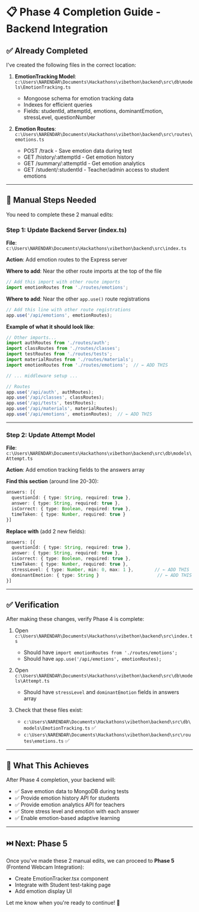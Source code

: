 # 📋 Phase 4 Completion Guide - Backend Integration

## ✅ Already Completed

I've created the following files in the correct location:

1. **EmotionTracking Model**: `c:\Users\NARENDAR\Documents\Hackathons\vibethon\backend\src\db\models\EmotionTracking.ts`
   - Mongoose schema for emotion tracking data
   - Indexes for efficient queries
   - Fields: studentId, attemptId, emotions, dominantEmotion, stressLevel, questionNumber

2. **Emotion Routes**: `c:\Users\NARENDAR\Documents\Hackathons\vibethon\backend\src\routes\emotions.ts`
   - POST /track - Save emotion data during test
   - GET /history/:attemptId - Get emotion history
   - GET /summary/:attemptId - Get emotion analytics
   - GET /student/:studentId - Teacher/admin access to student emotions

---

## 🔧 Manual Steps Needed

You need to complete these 2 manual edits:

### Step 1: Update Backend Server (index.ts)

**File**: `c:\Users\NARENDAR\Documents\Hackathons\vibethon\backend\src\index.ts`

**Action**: Add emotion routes to the Express server

**Where to add**: Near the other route imports at the top of the file

```typescript
// Add this import with other route imports
import emotionRoutes from './routes/emotions';
```

**Where to add**: Near the other `app.use()` route registrations

```typescript
// Add this line with other route registrations
app.use('/api/emotions', emotionRoutes);
```

**Example of what it should look like**:

```typescript
// Other imports...
import authRoutes from './routes/auth';
import classRoutes from './routes/classes';
import testRoutes from './routes/tests';
import materialRoutes from './routes/materials';
import emotionRoutes from './routes/emotions';  // ← ADD THIS

// ... middleware setup ...

// Routes
app.use('/api/auth', authRoutes);
app.use('/api/classes', classRoutes);
app.use('/api/tests', testRoutes);
app.use('/api/materials', materialRoutes);
app.use('/api/emotions', emotionRoutes);  // ← ADD THIS
```

---

### Step 2: Update Attempt Model

**File**: `c:\Users\NARENDAR\Documents\Hackathons\vibethon\backend\src\db\models\Attempt.ts`

**Action**: Add emotion tracking fields to the answers array

**Find this section** (around line 20-30):

```typescript
answers: [{
  questionId: { type: String, required: true },
  answer: { type: String, required: true },
  isCorrect: { type: Boolean, required: true },
  timeTaken: { type: Number, required: true }
}]
```

**Replace with** (add 2 new fields):

```typescript
answers: [{
  questionId: { type: String, required: true },
  answer: { type: String, required: true },
  isCorrect: { type: Boolean, required: true },
  timeTaken: { type: Number, required: true },
  stressLevel: { type: Number, min: 0, max: 1 },        // ← ADD THIS
  dominantEmotion: { type: String }                      // ← ADD THIS
}]
```

---

## ✅ Verification

After making these changes, verify Phase 4 is complete:

1. Open `c:\Users\NARENDAR\Documents\Hackathons\vibethon\backend\src\index.ts`
   - Should have `import emotionRoutes from './routes/emotions';`
   - Should have `app.use('/api/emotions', emotionRoutes);`

2. Open `c:\Users\NARENDAR\Documents\Hackathons\vibethon\backend\src\db\models\Attempt.ts`
   - Should have `stressLevel` and `dominantEmotion` fields in answers array

3. Check that these files exist:
   - `c:\Users\NARENDAR\Documents\Hackathons\vibethon\backend\src\db\models\EmotionTracking.ts` ✅
   - `c:\Users\NARENDAR\Documents\Hackathons\vibethon\backend\src\routes\emotions.ts` ✅

---

## 🎯 What This Achieves

After Phase 4 completion, your backend will:
- ✅ Save emotion data to MongoDB during tests
- ✅ Provide emotion history API for students
- ✅ Provide emotion analytics API for teachers
- ✅ Store stress level and emotion with each answer
- ✅ Enable emotion-based adaptive learning

---

## ⏭️ Next: Phase 5

Once you've made these 2 manual edits, we can proceed to **Phase 5** (Frontend Webcam Integration):
- Create EmotionTracker.tsx component
- Integrate with Student test-taking page
- Add emotion display UI

Let me know when you're ready to continue! 🚀
